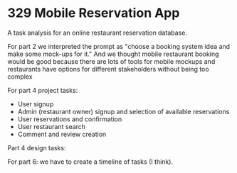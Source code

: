 # 329 Mobile Reservation App

A task analysis for an online restaurant reservation database.

For part 2 we interpreted the prompt as "choose a booking system idea and make some mock-ups for it." And we thought mobile restaurant booking would be good because there are lots of tools for mobile mockups and restaurants have options for different stakeholders without being too complex

For part 4 project tasks:
* User signup
* Admin (restaurant owner) signup and selection of available reservations
* User reservations and confirmation
* User restaurant search
* Comment and review creation 
 
Part 4 design tasks:

For part 6: we have to create a timeline of tasks (I think). 


